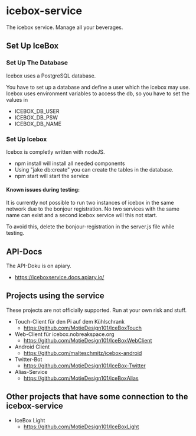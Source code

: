 # icebox-service
The icebox service. Manage all your beverages.

## Set Up IceBox
### Set Up The Database
Icebox uses a PostgreSQL database. 

You have to set up a database and define a user which the icebox may use. Icebox uses environment variables to access the db, so you have to set the values in 
 * ICEBOX_DB_USER
 * ICEBOX_DB_PSW
 * ICEBOX_DB_NAME
### Set Up Icebox
Icebox is completly written with nodeJS.

* npm install will install all needed components
* Using "jake db:create" you can create the tables in the database.
* npm start will start the service

#### Known issues during testing:
It is currently not possible to run two instances of icebox in the same network due to the bonjour registration. No two services with the same name can exist and a second icebox service will this not start. 

To avoid this, delete the bonjour-registration in the server.js file while testing.

## API-Docs
The API-Doku is on apiary.

* https://iceboxservice.docs.apiary.io/

## Projects using the service
These projects are not officially supported. Run at your own risk and stuff.

* Touch-Client für den Pi auf dem Kühlschrank
  * https://github.com/MotieDesign101/IceBoxTouch
* Web-Client für icebox.nobreakspace.org
  * https://github.com/MotieDesign101/IceBoxWebClient
* Android Client
  * https://github.com/malteschmitz/icebox-android
* Twitter-Bot
    * https://github.com/MotieDesign101/IceBox-Twitter
* Alias-Service
    * https://github.com/MotieDesign101/iceBoxAlias
    
## Other projects that have some connection to the icebox-service
* IceBox Light
    * https://github.com/MotieDesign101/IceBoxLight
